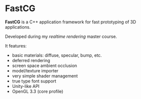 # FastCG

**FastCG** is a C++ application framework for fast prototyping of 3D applications.

Developed during my *realtime rendering* master course. 

It features:

 - basic materials: diffuse, specular, bump, etc.
 - deferred rendering
 - screen space ambient occlusion
 - model/texture importer
 - very simple shader management
 - true type font support
 - Unity-like API
 - OpenGL 3.3 (core profile)
